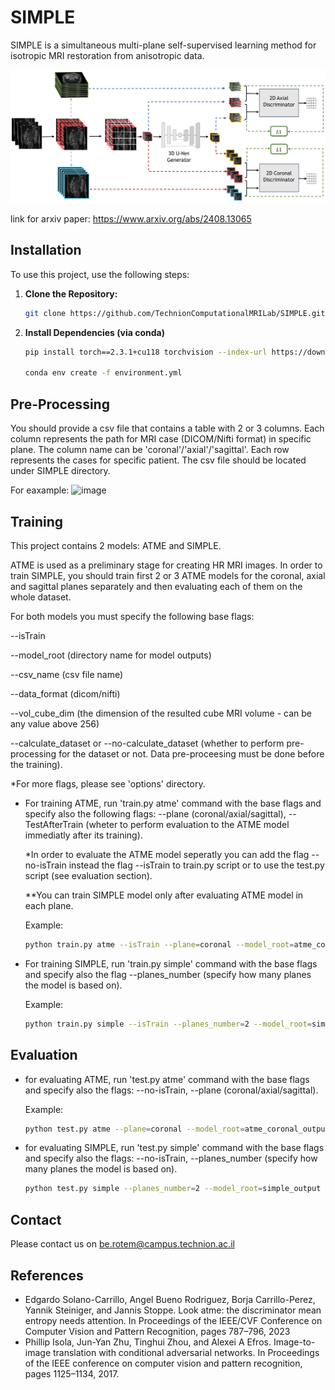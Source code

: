 # SIMPLE
SIMPLE is a simultaneous multi-plane self-supervised learning method for isotropic MRI restoration from anisotropic data.

![image](figures/model_arch_with_loss.png)

link for arxiv paper: https://www.arxiv.org/abs/2408.13065

## Installation

To use this project, use the following steps:

1. **Clone the Repository:**
   ```sh
   git clone https://github.com/TechnionComputationalMRILab/SIMPLE.git
2. **Install Dependencies (via conda)**
   ```sh
   pip install torch==2.3.1+cu118 torchvision --index-url https://download.pytorch.org/whl/cu118

   conda env create -f environment.yml
   
## Pre-Processing
You should provide a csv file that contains a table with 2 or 3 columns.
Each column represents the path for MRI case (DICOM/Nifti format) in specific plane. The column name can be 'coronal'/'axial'/'sagittal'.
Each row represents the cases for specific patient.
The csv file should be located under SIMPLE directory.

For eaxample:
![image](figures/csv_file_example.png)
## Training
This project contains 2 models: ATME and SIMPLE.

ATME is used as a preliminary stage for creating HR MRI images. 
In order to train SIMPLE, you should train first 2 or 3 ATME models for the coronal, axial and sagittal planes separately and then evaluating each of them on the whole dataset.

For both models you must specify the following base flags: 

--isTrain

--model_root (directory name for model outputs)

--csv_name (csv file name)

--data_format (dicom/nifti)

--vol_cube_dim (the dimension of the resulted cube MRI volume - can be any value above 256)

--calculate_dataset or --no-calculate_dataset (whether to perform pre-processing for the dataset or not. Data pre-proceesing must be done before the training).

*For more flags, please see 'options' directory.

- For training ATME, run 'train.py atme' command with the base flags and specify also the following flags: --plane (coronal/axial/sagittal), --TestAfterTrain (wheter to perform evaluation to the ATME model immediatly after its training).

   *In order to evaluate the ATME model seperatly you can add the flag --no-isTrain instead the flag --isTrain to train.py script or to use the test.py script (see evaluation section).

   **You can train SIMPLE model only after evaluating ATME model in each plane.

   Example:

   ```sh
   python train.py atme --isTrain --plane=coronal --model_root=atme_coronal_output --csv_name=<file_name>.csv --vol_cube_dim=256 --calculate_dataset 
   ```

- For training SIMPLE, run 'train.py simple' command with the base flags and specify also the flag --planes_number (specify how many planes the model is based on).

  Example:

   ```sh
   python train.py simple --isTrain --planes_number=2 --model_root=simple_output --csv_name=<file_name>.csv --vol_cube_dim=256 --calculate_dataset 
   ```

## Evaluation
- for evaluating ATME, run 'test.py atme' command with the base flags and specify also the flags: --no-isTrain,  --plane (coronal/axial/sagittal).

  Example:

   ```sh
   python test.py atme --plane=coronal --model_root=atme_coronal_output --csv_name=<file_name>.csv --vol_cube_dim=256
   ```
- for evaluating SIMPLE, run 'test.py simple' command with the base flags and specify also the flags: --no-isTrain, --planes_number (specify how many planes the model is based on).
   ```sh
   python test.py simple --planes_number=2 --model_root=simple_output --csv_name=<file_name>.csv --vol_cube_dim=256
   ```
## Contact

Please contact us on be.rotem@campus.technion.ac.il

## References
- Edgardo Solano-Carrillo, Angel Bueno Rodriguez, Borja Carrillo-Perez, Yannik Steiniger, and Jannis Stoppe. Look atme: the discriminator mean entropy needs attention. In Proceedings of the IEEE/CVF Conference on Computer Vision and Pattern Recognition, pages 787–796, 2023
- Phillip Isola, Jun-Yan Zhu, Tinghui Zhou, and Alexei A Efros. Image-to-image translation with conditional adversarial networks. In Proceedings of the IEEE conference on computer vision and pattern recognition, pages 1125–1134, 2017.
